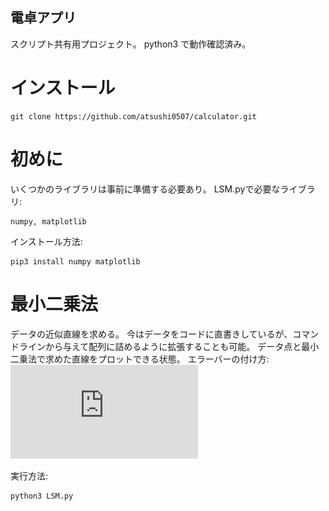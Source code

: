## 電卓アプリ
スクリプト共有用プロジェクト。
python3 で動作確認済み。

# インストール
```
git clone https://github.com/atsushi0507/calculator.git
```

# 初めに
いくつかのライブラリは事前に準備する必要あり。
LSM.pyで必要なライブラリ:
```
numpy, matplotlib
```
インストール方法:
```
pip3 install numpy matplotlib
```

# 最小二乗法
データの近似直線を求める。
今はデータをコードに直書きしているが、コマンドラインから与えて配列に詰めるように拡張することも可能。
データ点と最小二乗法で求めた直線をプロットできる状態。
エラーバーの付け方:
![error_bar](https://github.com/atsushi0507/calculator/blob/main/img/error.pdf "error bar")

実行方法:
```
python3 LSM.py
```